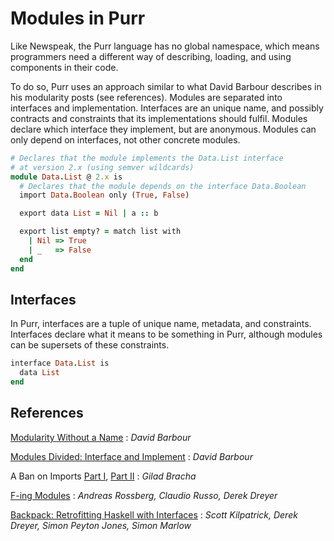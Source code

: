 Modules in Purr
===============

Like Newspeak, the Purr language has no global namespace, which means
programmers need a different way of describing, loading, and using
components in their code.

To do so, Purr uses an approach similar to what David Barbour describes
in his modularity posts (see references). Modules are separated into
interfaces and implementation. Interfaces are an unique name, and
possibly contracts and constraints that its implementations should
fulfil. Modules declare which interface they implement, but are
anonymous. Modules can only depend on interfaces, not other concrete
modules.

```ruby
# Declares that the module implements the Data.List interface
# at version 2.x (using semver wildcards)
module Data.List @ 2.x is
  # Declares that the module depends on the interface Data.Boolean
  import Data.Boolean only (True, False)

  export data List = Nil | a :: b

  export list empty? = match list with
    | Nil => True
    | _   => False
  end
end
```

## Interfaces

In Purr, interfaces are a tuple of unique name, metadata, and
constraints. Interfaces declare what it means to be something in Purr,
although modules can be supersets of these constraints.

```ruby
interface Data.List is
  data List
end
```




## References

[Modularity Without a Name](https://awelonblue.wordpress.com/2011/09/29/modularity-without-a-name/)
: *David Barbour*

[Modules Divided: Interface and Implement](https://awelonblue.wordpress.com/2011/10/03/modules-divided-interface-and-implement/)
: *David Barbour*

A Ban on Imports [Part I](http://gbracha.blogspot.com.br/2009/06/ban-on-imports.html), [Part II](http://gbracha.blogspot.com.br/2009/07/ban-on-imports-continued.html)
: *Gilad Bracha*

[F-ing Modules](https://www.mpi-sws.org/~rossberg/f-ing/)
: *Andreas Rossberg, Claudio Russo, Derek Dreyer*

[Backpack: Retrofitting Haskell with Interfaces](http://plv.mpi-sws.org/backpack/)
: *Scott Kilpatrick, Derek Dreyer, Simon Peyton Jones, Simon Marlow*

<!--
Local Variables:
ispell-dictionary: british
End:
-->
